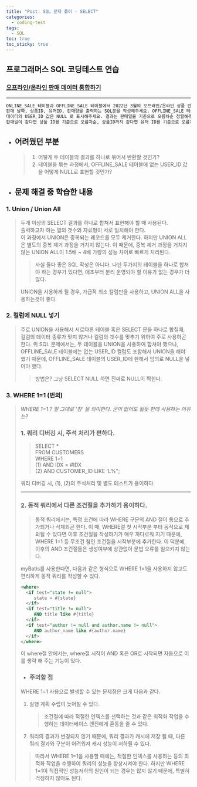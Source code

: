 ```yaml
---
title: "Post: SQL 문제 풀이 - SELECT"
categories:
  - coding-test
tags:
  - SQL
toc: true
toc_sticky: true
---
```


## 프로그래머스 SQL 코딩테스트 연습

### [오프라인/온라인 판매 데이터 통합하기](https://school.programmers.co.kr/learn/courses/30/lessons/131537)

---

```bash
ONLINE_SALE 테이블과 OFFLINE_SALE 테이블에서 2022년 3월의 오프라인/온라인 상품 판매 데이터의
판매 날짜, 상품ID, 유저ID, 판매량을 출력하는 SQL문을 작성해주세요. OFFLINE_SALE 테이블의 판매
데이터의 USER_ID 값은 NULL 로 표시해주세요. 결과는 판매일을 기준으로 오름차순 정렬해주시고
판매일이 같다면 상품 ID를 기준으로 오름차순, 상품ID까지 같다면 유저 ID를 기준으로 오름차순 정렬해주세요.
```

- ## 어려웠던 부분
  > 1. 어떻게 두 테이블의 결과를 하나로 묶어서 반환할 것인가?<br>
  > 2. 테이블을 묶는 과정에서, OFFLINE_SALE 테이블에 없는 USER_ID 값을 어떻게 NULL로 표현할 것인가?
- ## 문제 해결 중 학습한 내용

### 1. Union / Union All

> 두개 이상의 SELECT 결과를 하나로 합쳐서 표현해야 할 때 사용된다. <br>
> 출력하고자 하는 열의 갯수와 자료형이 서로 일치해야 한다. <br>
> 이 과정에서 UNION은 중복되는 레코드를 모두 제거한다. 하지만 UNION ALL은 별도의 중복 제거 과정을 거치지 않는다.
> 이 때문에, 중복 제거 과정을 거치지 않는 UNION ALL이 1.5배 ~ 4배 가량의 성능 차이로 빠르게 처리된다.
>
> > 사실 둘다 좋은 SQL 작성은 아니다. 나뉜 두가지의 테이블을 하나로 합쳐야 하는 경우가 있다면, 애초부터 분리 운영되야 할 이유가 없는 경우가 더 많다.
>
> UNION을 사용하게 될 경우, 가급적 최소 칼럼만을 사용하고, UNION ALL을 사용하는것이 좋다.

### 2. 컬럼에 NULL 넣기

> 주로 UNION을 사용해서 서로다른 테이블 혹은 SELECT 문을 하나로 합칠때, 컬럼의 데이터 종류가 맞지 않거나 컬럼의 갯수를 맞추기 위하여 주로 사용하곤 한다.
> 위 SQL 문제에서는, 두 테이블을 UNION을 사용하여 합쳐야 했으나, OFFLINE_SALE 테이블에는 없는 USER_ID 컬럼도 포함해서 UNION을 해야 했기 때문에, OFFLINE_SALE 테이블의 USER_ID에 한해서 임의로 NULL을 넣어야 했다.
>
> > 방법은? 그냥 SELECT NULL 하면 진짜로 NULL이 찍힌다.

### 3. WHERE 1=1 (번외)

> _WHERE 1=1 ? 말 그대로 '참' 을 의미한다. 굳이 없어도 될듯 한데 사용하는 이유는?_ <br>
>
> ### 1. 쿼리 디버깅 시, 주석 처리가 편하다.
>
> > SELECT \* <br>
> > FROM CUSTOMERS <br>
> > WHERE 1=1 <br>
> > (1) AND IDX = #IDX <br>
> > (2) AND CUSTOMER_ID LIKE 'L%"; <br>
>
> 쿼리 디버깅 시, (1), (2)의 주석처리 및 별도 테스트가 용이하다.
>
> ---
>
> ### 2. 동적 쿼리에서 다른 조건절을 추가하기 용이하다.
>
> > 동적 쿼리에서는, 특정 조건에 따라 WHERE 구문의 AND 절이 통으로 추가되거나 삭제되곤 한다. 이 때, WHERE절 첫 시작부분 부터 동적으로 제외될 수 있다면 이후 조건절을
> > 작성하기가 매우 까다로워 지기 때문에, WHERE 1=1 등 무조건 참인 조건절을 시작부분에 추가한다. 이 덕분에, 이후의 AND 조건절들은 생성여부에 상관없이 문법 오류를 일으키지 않는다.
>
> myBatis를 사용한다면, 다음과 같은 형식으로 WHERE 1=1을 사용하지 않고도 편리하게 동적 쿼리를 작성할 수 있다.
>
> ```sql
> <where>
>   <if test="state != null">
>      state = #{state}
>   </if>
>   <if test="title != null">
>      AND title like #{title}
>   </if>
>   <if test="author != null and author.name != null">
>      AND author_name like #{author.name}
>   </if>
> </where>
> ```
>
> 이 where절 안에서는, where절 시작이 AND 혹은 OR로 시작되면 자동으로 이를 생략 해 주는 기능이 있다.
>
> - ### 주의할 점
>
> WHERE 1=1 사용으로 발생할 수 있는 문제점은 크게 다음과 같다. <br>
>
> 1. 실행 계획 수립이 늦어질 수 있다.
>    > 조건절에 따라 적절한 인덱스를 선택하는 것과 같은 최적화 작업을 수행하는 데이터베이스 엔진에게 혼동을 줄 수 있다.
> 2. 쿼리의 결과가 변경되지 않기 때문에, 쿼리 결과가 캐시에 저장 될 때, 다른 쿼리 결과와 구분이 어려워져 캐시 성능이 저하될 수 있다.
>
> > 따라서 WHERE 1=1을 사용할 때에는, 적절한 인덱스를 사용하는 등의 최적화 작업을 수행하여 쿼리의 성능을 향상시켜야 한다. 하지만 WHERE 1=1이 직접적인 성능저하의 원인이 되는 경우는 많지 않기 때문에, 특별히 걱정하지 않아도 된다.
